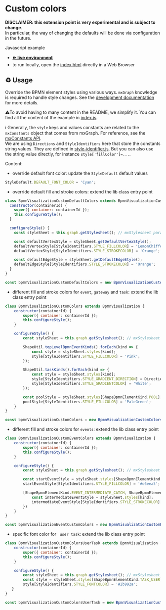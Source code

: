 # Custom colors

**DISCLAIMER: this extension point is very experimental and is subject to change**.  
In particular, the way of changing the defaults will be done via configuration in the future.

Javascript example
- [__⏩ live environment__](https://cdn.statically.io/gh/process-analytics/bpmn-visualization-examples/master/examples/custom-bpmn-theme/custom-colors/index.html)
- to run locally, open the [index.html](index.html) directly in a Web Browser


## ♻️ Usage
Override the BPMN element styles using various ways. `mxGraph` knowledge is required to handle style changes.
See the [development documentation](https://github.com/process-analytics/bpmn-visualization-js/blob/master/docs/contributors/bpmn-support-how-to.md) for more details.

⚠️To avoid having to many content in the README, we simplify it. You can find all the content of the example in [index.js](index.js).

ℹ Generally, the `style` keys and values constants are related to the `mxConstants` object that comes from mxGraph.
For reference, see the [mxConstants API](https://jgraph.github.io/mxgraph/docs/js-api/files/util/mxConstants-js.html#mxConstants). \
We are using `Directions` and `StyleIdentifiers` here that store the constants string values. They are defined in [style-identifier.js](../../static/js/style-identifiers.js).
But you can also use the string value directly, for instance `style['fillColor']=...`.

Content:
- override default font color: update the `StyleDefault` default values
```javascript
StyleDefault.DEFAULT_FONT_COLOR = 'Cyan';
```

- override default fill and stroke colors: extend the lib class entry point
```javascript
class BpmnVisualizationCustomDefaultColors extends BpmnVisualizationCustomizedColors {
  constructor(containerId) {
    super({ container: containerId });
    this.configureStyle();
  }

  configureStyle() {
    const styleSheet = this.graph.getStylesheet(); // mxStylesheet parameter

    const defaultVertexStyle = styleSheet.getDefaultVertexStyle();
    defaultVertexStyle[StyleIdentifiers.STYLE_FILLCOLOR] = 'LemonChiffon';
    defaultVertexStyle[StyleIdentifiers.STYLE_STROKECOLOR] = 'Orange';

    const defaultEdgeStyle = styleSheet.getDefaultEdgeStyle();
    defaultEdgeStyle[StyleIdentifiers.STYLE_STROKECOLOR] = 'Orange';
  }
}

const bpmnVisualizationCustomDefaultColors = new BpmnVisualizationCustomDefaultColors('bpmn-container-custom-default-colors');
```

- different fill and stroke colors for `event`, `gateway` and `task`: extend the lib class entry point
```javascript
class BpmnVisualizationCustomColors extends BpmnVisualization {
    constructor(containerId) {
        super({ container: containerId });
        this.configureStyle();
    }

    configureStyle() {
        const styleSheet = this.graph.getStylesheet(); // mxStylesheet

        ShapeUtil.topLevelBpmnEventKinds().forEach(kind => {
            const style = styleSheet.styles[kind];
            style[StyleIdentifiers.STYLE_FILLCOLOR] = 'Pink';
        });

        ShapeUtil.taskKinds().forEach(kind => {
            const style = styleSheet.styles[kind];
            style[StyleIdentifiers.STYLE_GRADIENT_DIRECTION] = Directions.DIRECTION_EAST;
            style[StyleIdentifiers.STYLE_GRADIENTCOLOR] = 'White';
        });

        const poolStyle = styleSheet.styles[ShapeBpmnElementKind.POOL];
        poolStyle[StyleIdentifiers.STYLE_FILLCOLOR] = 'PaleGreen';
    }
}

const bpmnVisualizationCustomColors = new BpmnVisualizationCustomColors('bpmn-container-custom-colors');
```

- different fill and stroke colors for `events`: extend the lib class entry point
```javascript
class BpmnVisualizationCustomEventColors extends BpmnVisualization {
    constructor(containerId) {
        super({ container: containerId });
        this.configureStyle();
    }

    configureStyle() {
        const styleSheet = this.graph.getStylesheet(); // mxStylesheet

        const startEventStyle = styleSheet.styles[ShapeBpmnElementKind.EVENT_START];
        startEventStyle[StyleIdentifiers.STYLE_FILLCOLOR] = '#d6eea5';

        [ShapeBpmnElementKind.EVENT_INTERMEDIATE_CATCH, ShapeBpmnElementKind.EVENT_INTERMEDIATE_THROW].forEach(kind => {
            const intermediateEventStyle = styleSheet.styles[kind];
            intermediateEventStyle[StyleIdentifiers.STYLE_STROKECOLOR] = '#7307df';
        })
    }
}

const bpmnVisualizationEventCustomColors = new BpmnVisualizationCustomEventColors('bpmn-container-custom-colors');
```

- specific font color for ` user task`: extend the lib class entry point
```javascript
class BpmnVisualizationCustomColorsUserTask extends BpmnVisualization {
    constructor(containerId) {
        super({ container: containerId });
        this.configureStyle();
    }

    configureStyle() {
        const styleSheet = this.graph.getStylesheet(); // mxStylesheet
        const style = styleSheet.styles[ShapeBpmnElementKind.TASK_USER];
        style[StyleIdentifiers.STYLE_FONTCOLOR] = '#2b992a';
   }
}

const bpmnVisualizationCustomColorsUserTask = new BpmnVisualizationCustomColorsUserTask('bpmn-container-custom-colors-user-task');
```
